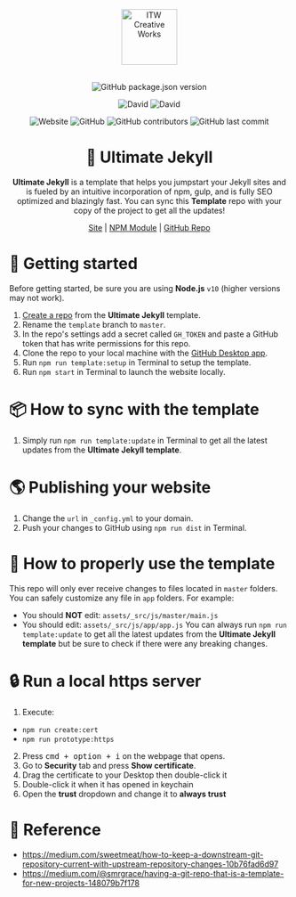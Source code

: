 <div align="center">
  <a href="https://itwcreativeworks.com">
    <img src="https://cdn.itwcreativeworks.com/assets/itw-creative-works/images/logo/itw-creative-works-brandmark-black-x.svg" width="100px" alt="ITW Creative Works">
  </a>
  <br>
  <br>

![GitHub package.json version](https://img.shields.io/github/package-json/v/itw-creative-works/ultimate-jekyll.svg)

![David](https://img.shields.io/david/itw-creative-works/ultimate-jekyll.svg)
![David](https://img.shields.io/david/dev/itw-creative-works/ultimate-jekyll.svg) <!-- ![GitHub code size in bytes](https://img.shields.io/github/languages/code-size/itw-creative-works/ultimate-jekyll.svg) -->
<!-- ![Code Climate maintainability](https://img.shields.io/codeclimate/maintainability-percentage/itw-creative-works/ultimate-jekyll.svg) -->
![Website](https://img.shields.io/website/https/template.itwcreativeworks.com.svg)
![GitHub](https://img.shields.io/github/license/itw-creative-works/ultimate-jekyll.svg)
![GitHub contributors](https://img.shields.io/github/contributors/itw-creative-works/ultimate-jekyll.svg)
![GitHub last commit](https://img.shields.io/github/last-commit/itw-creative-works/ultimate-jekyll.svg)

# 🦄 Ultimate Jekyll
**Ultimate Jekyll** is a template that helps you jumpstart your Jekyll sites and is fueled by an intuitive incorporation of npm, gulp, and is fully SEO optimized and blazingly fast. You can sync this **Template** repo with your copy of the project to get all the updates!

[Site](https://template.itwcreativeworks.com) | [NPM Module](https://www.npmjs.com/package/ultimate-jekyll) | [GitHub Repo](https://github.com/itw-creative-works/ultimate-jekyll)

</div>

# 🚀 Getting started
Before getting started, be sure you are using **Node.js** `v10` (higher versions may not work).
1. [Create a repo](https://github.com/itw-creative-works/ultimate-jekyll/generate) from the **Ultimate Jekyll** template.
2. Rename the `template` branch to `master`.
3. In the repo's settings add a secret called `GH_TOKEN` and paste a GitHub token that has write permissions for this repo.
4. Clone the repo to your local machine with the [GitHub Desktop app](https://desktop.github.com/).
5. Run `npm run template:setup` in Terminal to setup the template.
6. Run `npm start` in Terminal to launch the website locally.

# 📦 How to sync with the template
1. Simply run `npm run template:update` in Terminal to get all the latest updates from the **Ultimate Jekyll template**.

# 🌎 Publishing your website
1. Change the `url` in `_config.yml` to your domain.
2. Push your changes to GitHub using `npm run dist` in Terminal.

# 💈 How to properly use the template
This repo will only ever receive changes to files located in `master` folders. You can safely customize any file in `app` folders. For example:
  * You should **NOT** edit: `assets/_src/js/master/main.js`
  * You should edit: `assets/_src/js/app/app.js`
You can always run `npm run template:update` to get all the latest updates from the **Ultimate Jekyll template** but be sure to check if there were any breaking changes.

# 🔒 Run a local https server
1. Execute:
  * `npm run create:cert`
  * `npm run prototype:https`
2. Press <kbd>cmd + option + i</kbd> on the webpage that opens.
3. Go to **Security** tab and press **Show certificate**.
4. Drag the certificate to your Desktop then double-click it
5. Double-click it when it has opened in keychain
6. Open the **trust** dropdown and change it to **always trust**

# 🖖 Reference
* https://medium.com/sweetmeat/how-to-keep-a-downstream-git-repository-current-with-upstream-repository-changes-10b76fad6d97
* https://medium.com/@smrgrace/having-a-git-repo-that-is-a-template-for-new-projects-148079b7f178
